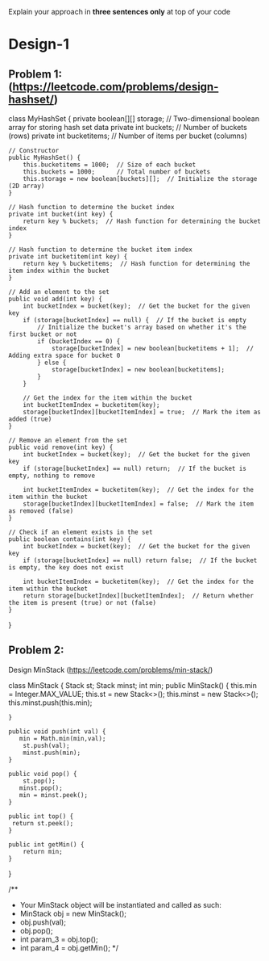 Explain your approach in **three sentences only** at top of your code

# Design-1

## Problem 1:(https://leetcode.com/problems/design-hashset/)
class MyHashSet {
    private boolean[][] storage;  // Two-dimensional boolean array for storing hash set data
    private int buckets;          // Number of buckets (rows)
    private int bucketitems;      // Number of items per bucket (columns)

    // Constructor
    public MyHashSet() {
        this.bucketitems = 1000;  // Size of each bucket
        this.buckets = 1000;      // Total number of buckets
        this.storage = new boolean[buckets][];  // Initialize the storage (2D array)
    }

    // Hash function to determine the bucket index
    private int bucket(int key) {
        return key % buckets;  // Hash function for determining the bucket index
    }

    // Hash function to determine the bucket item index
    private int bucketitem(int key) {
        return key % bucketitems;  // Hash function for determining the item index within the bucket
    }

    // Add an element to the set
    public void add(int key) {
        int bucketIndex = bucket(key);  // Get the bucket for the given key
        if (storage[bucketIndex] == null) {  // If the bucket is empty
            // Initialize the bucket's array based on whether it's the first bucket or not
            if (bucketIndex == 0) {
                storage[bucketIndex] = new boolean[bucketitems + 1];  // Adding extra space for bucket 0
            } else {
                storage[bucketIndex] = new boolean[bucketitems];
            }
        }
        
        // Get the index for the item within the bucket
        int bucketItemIndex = bucketitem(key);
        storage[bucketIndex][bucketItemIndex] = true;  // Mark the item as added (true)
    }

    // Remove an element from the set
    public void remove(int key) {
        int bucketIndex = bucket(key);  // Get the bucket for the given key
        if (storage[bucketIndex] == null) return;  // If the bucket is empty, nothing to remove

        int bucketItemIndex = bucketitem(key);  // Get the index for the item within the bucket
        storage[bucketIndex][bucketItemIndex] = false;  // Mark the item as removed (false)
    }

    // Check if an element exists in the set
    public boolean contains(int key) {
        int bucketIndex = bucket(key);  // Get the bucket for the given key
        if (storage[bucketIndex] == null) return false;  // If the bucket is empty, the key does not exist

        int bucketItemIndex = bucketitem(key);  // Get the index for the item within the bucket
        return storage[bucketIndex][bucketItemIndex];  // Return whether the item is present (true) or not (false)
    }
}




## Problem 2:
Design MinStack (https://leetcode.com/problems/min-stack/)

class MinStack {
     Stack<Integer> st;
    Stack<Integer> minst;
    int min;
    public MinStack() {
      this.min = Integer.MAX_VALUE;
      this.st = new Stack<>();
      this.minst = new Stack<>();
      this.minst.push(this.min);
      
    }
    
    public void push(int val) {
       min = Math.min(min,val);
        st.push(val);
        minst.push(min); 
    }
    
    public void pop() {
        st.pop();
       minst.pop(); 
       min = minst.peek(); 
    }
    
    public int top() {
     return st.peek();   
    }
    
    public int getMin() {
        return min; 
    }
}

/**
 * Your MinStack object will be instantiated and called as such:
 * MinStack obj = new MinStack();
 * obj.push(val);
 * obj.pop();
 * int param_3 = obj.top();
 * int param_4 = obj.getMin();
 */

